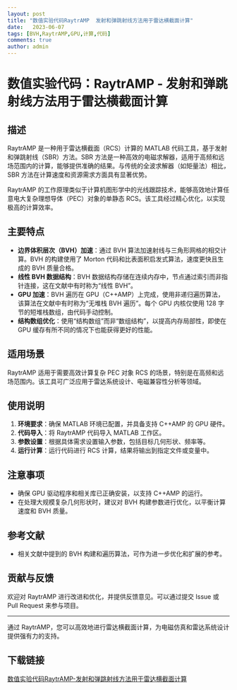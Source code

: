 ```yaml
---
layout: post
title: "数值实验代码RaytrAMP  发射和弹跳射线方法用于雷达横截面计算"
date:   2023-06-07
tags: [BVH,RaytrAMP,GPU,计算,代码]
comments: true
author: admin
---
```

# 数值实验代码：RaytrAMP - 发射和弹跳射线方法用于雷达横截面计算

## 描述

RaytrAMP 是一种用于雷达横截面（RCS）计算的 MATLAB 代码工具，基于发射和弹跳射线（SBR）方法。SBR 方法是一种高效的电磁求解器，适用于高频和远场范围内的计算，能够提供准确的结果。与传统的全波求解器（如矩量法）相比，SBR 方法在计算速度和资源需求方面具有显著优势。

RaytrAMP 的工作原理类似于计算机图形学中的光线跟踪技术，能够高效地计算任意电大复杂理想导体（PEC）对象的单静态 RCS。该工具经过精心优化，以实现极高的计算效率。

## 主要特点

- **边界体积层次（BVH）加速**：通过 BVH 算法加速射线与三角形网格的相交计算。BVH 的构建使用了 Morton 代码和比表面积启发式算法，速度更快且生成的 BVH 质量合格。
- **线性 BVH 数据结构**：BVH 数据结构存储在连续内存中，节点通过索引而非指针连接，这在文献中有时称为“线性 BVH”。
- **GPU 加速**：BVH 遍历在 GPU（C++AMP）上完成，使用非递归遍历算法，该算法在文献中有时称为“无堆栈 BVH 遍历”。每个 GPU 内核仅使用 128 字节的短堆栈数组，由代码手动控制。
- **结构数组优化**：使用“结构数组”而非“数组结构”，以提高内存局部性，即使在 GPU 缓存有所不同的情况下也能获得更好的性能。

## 适用场景

RaytrAMP 适用于需要高效计算复杂 PEC 对象 RCS 的场景，特别是在高频和远场范围内。该工具可广泛应用于雷达系统设计、电磁兼容性分析等领域。

## 使用说明

1. **环境要求**：确保 MATLAB 环境已配置，并具备支持 C++AMP 的 GPU 硬件。
2. **代码导入**：将 RaytrAMP 代码导入 MATLAB 工作区。
3. **参数设置**：根据具体需求设置输入参数，包括目标几何形状、频率等。
4. **运行计算**：运行代码进行 RCS 计算，结果将输出到指定文件或变量中。

## 注意事项

- 确保 GPU 驱动程序和相关库已正确安装，以支持 C++AMP 的运行。
- 在处理大规模复杂几何形状时，建议对 BVH 构建参数进行优化，以平衡计算速度和 BVH 质量。

## 参考文献

- 相关文献中提到的 BVH 构建和遍历算法，可作为进一步优化和扩展的参考。

## 贡献与反馈

欢迎对 RaytrAMP 进行改进和优化，并提供反馈意见。可以通过提交 Issue 或 Pull Request 来参与项目。

---

通过 RaytrAMP，您可以高效地进行雷达横截面计算，为电磁仿真和雷达系统设计提供强有力的支持。

## 下载链接

[数值实验代码RaytrAMP-发射和弹跳射线方法用于雷达横截面计算](https://pan.quark.cn/s/cffef85a6095)